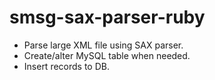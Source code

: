 # smsg-sax-parser-ruby

- Parse large XML file using SAX parser.
- Create/alter MySQL table when needed.
- Insert records to DB.
